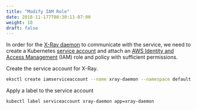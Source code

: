 ```yaml
---
title: "Modify IAM Role"
date: 2018-11-177T08:30:11-07:00
weight: 10
draft: false
---
```


In order for the [X-Ray daemon](https://docs.aws.amazon.com/xray/latest/devguide/xray-daemon.html) 
to communicate with the service, we need to create a Kubernetes [service account](https://aws.amazon.com/blogs/opensource/introducing-fine-grained-iam-roles-service-accounts/) and attach an [AWS Identity and Access Management](https://aws.amazon.com/iam/) (IAM) role and policy with sufficient permissions.

Create the service account for X-Ray.

```bash
eksctl create iamserviceaccount --name xray-daemon --namespace default --cluster EKS-Lab --attach-policy-arn arn:aws:iam::aws:policy/AWSXRayDaemonWriteAccess --approve --override-existing-serviceaccounts
```

Apply a label to the service account

```bash
kubectl label serviceaccount xray-daemon app=xray-daemon
```